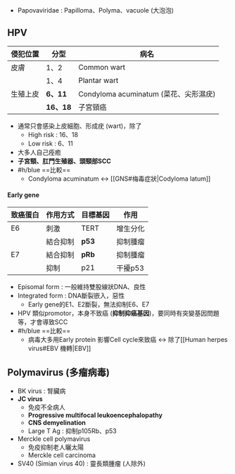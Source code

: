 - Papovaviridae : Papilloma、Polyma、vacuole (大泡泡)
## HPV
| 侵犯位置 | 分型   | 病名                                  |
|----------|--------|---------------------------------------|
| 皮膚     | 1、2   | Common wart                           |
|          | 1、4   | Plantar wart                          |
| 生殖上皮 | **6、11**  | Condyloma acuminatum (菜花、尖形濕疣) |
|          | **16、18** | 子宮頸癌                              |
- 通常只會感染上皮細胞、形成疣 (wart)，除了
	- High risk : 16、18
	- Low risk : 6、11
- 大多人自己痊癒
- **子宮頸、肛門生殖器、頭頸部SCC**
- #h/blue ==比較== 
	- Condyloma acuminatum <-> [[GNS#梅毒症狀|Codyloma latum]]
#### Early gene
|致癌蛋白|作用方式|目標基因|作用|
|---|---|---|---|
|E6|刺激|TERT|增生分化|
||結合抑制|**p53**|抑制腫瘤|
|E7|結合抑制|**pRb**|抑制腫瘤|
||抑制|p21|干擾p53|
- Episomal form : 一般維持雙股線狀DNA、良性
- Integrated form : DNA斷裂嵌入，惡性
	- Early gene的E1、E2斷裂，無法抑制E6、E7
- HPV 類似promotor，本身不致癌 (**抑制抑癌基因**)，要同時有突變基因問題等，才會導致SCC
- #h/blue ==比較==
	- 病毒大多用Early protein 影響Cell cycle來致癌 <-> 除了[[Human herpes virus#EBV 機轉|EBV]]
## Polymavirus (多瘤病毒)
- BK virus : 腎臟病
- **JC virus**
	- 免疫不全病人
	- **Progressive multifocal leukoencephalopathy**
	- **CNS demyelination**
	- Large T Ag : 抑制p105Rb、p53
- Merckle cell polymavirus
	- 免疫抑制老人曬太陽
	- Merckle cell carcinoma
- SV40 (Simian virus 40) : 靈長類腫瘤 (人除外)
